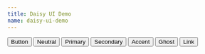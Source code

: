 ```yaml
---
title: Daisy UI Demo
name: daisy-ui-demo
---
```

<div class="p-3 bg-white rounded-md flex flex-wrap gap-3 dark:(bg-black!)" >
  <button class="btn">Button</button>
  <button class="btn btn-neutral">Neutral</button>
  <button class="btn btn-primary">Primary</button>
  <button class="btn btn-secondary">Secondary</button>
  <button class="btn btn-accent">Accent</button>
  <button class="btn btn-ghost">Ghost</button>
  <button class="btn btn-link">Link</button>
</div>
